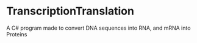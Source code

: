 # TranscriptionTranslation
A C# program made to convert DNA sequences into RNA, and mRNA into Proteins

